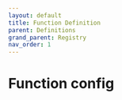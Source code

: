 ```yaml
---
layout: default
title: Function Definition
parent: Definitions
grand_parent: Registry
nav_order: 1
---
```


# Function config
